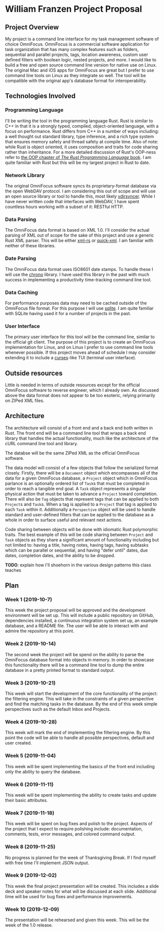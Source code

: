 William Franzen Project Proposal
================================

## Project Overview

My project is a command line interface for my task management software of choice
OmniFocus. OmniFocus is a commercial software application for task organization
that has many complex features such as folders, sequential and parallel projects,
tags, location awareness, custom user defined filters with boolean logic, nested
projects, and more. I would like to build a free and open source command line
version for native use on Linux. The original Mac and iOS apps for OmniFocus are
great but I prefer to use command line tools on Linux as they integrate so well.
The tool will be compatible with the original app's database format for
interoperability.

## Technologies Involved

### Programming Language

I'll be writing the tool in the programming language Rust. Rust is similar to C++
in that it is a strongly typed, compiled, object-oriented language, with a focus
on performance. Rust differs from C++ in a number of ways including: a well
thought out standard library, type inference, and a rich type system that
ensures memory safety and thread safety at compile time. Also of note: while Rust
is object oriented, it uses composition and traits for code sharing rather than
inheritance. For a more detailed discussion of Rust's OOP-ness refer to
[the OOP chapter of *The Rust Programming Language* book](https://doc.rust-lang.org/1.24.0/book/second-edition/ch17-01-what-is-oo.html).
I am quite familiar with Rust but this will be my largest project in Rust to date.

### Network Library

The original OmniFocus software syncs its proprietary-format database via the
open WebDAV protocol. I am considering this out of scope and will use an open
source library or tool to handle this, most likely [vdirsyncer](https://github.com/pimutils/vdirsyncer).
While I have never written code that interfaces with WebDAV, I have spent
countless hours working with a subset of it: RESTful HTTP.

### Data Parsing

The OmniFocus data format is based on XML 1.0. I'll consider the actual parsing
of XML out of scope for the sake of this project and use a generic Rust XML
parser. This will be either [xml-rs](https://crates.io/crates/xml-rs) or
[quick-xml](https://crates.io/crates/quick-xml). I am familiar with neither of
these libraries.

### Date Parsing

The OmniFocus data format uses ISO8601 date stamps. To handle these I will use
the [chrono](https://github.com/chronotope/chrono) library. I have used this
library in the past with much success in implementing a productivity
time-tracking command line tool.

### Data Caching

For performance purposes data may need to be cached outside of the OmniFocus
file format. For this purpose I will use [sqlite](https://sqlite.org/index.html).
I am quite familiar with SQLite having used it for a number of projects in the
past.

### User Interface

The primary user interface for this tool will be the command line, similar to
the official git client. The purpose of this project is to create an OmniFocus
implementation for Linux, and on Linux I prefer to use command line tools
whenever possible. If this project moves ahead of schedule I may consider
extending it to include a
[curses](https://en.wikipedia.org/wiki/Curses_%28programming_library%29)-like
TUI (terminal user interface).

## Outside resources

Little is needed in terms of outside resources except for the official OmniFocus
software to reverse engineer, which I already own. As discussed above the data
format does not appear to be too esoteric, relying primarily on ZIPed XML files.

## Architecture

The architecture will consist of a front end and a back end both written in Rust.
The front end will be a command line tool that wraps a back end library that
handles the actual functionality, much like the architecture of the cURL command
line tool and library.

The databse will be the same ZIPed XML as the official OmniFocus software.

The data model will consist of a few objects that follow the serialized format
closely. Firstly, there will be a `Document` object which encompasses all of the
data for a given OmniFocus database, a `Project` object which in OmniFocus
parlance is an optionally ordered list of `Task`s that must be completed in
order to reach a tangible end goal. A `Task` object represents a singular
physical action that must be taken to advance a `Project` toward completion.
There will also be `Tag` objects that represent tags that can be applied to
both `Project`s and `Task`s. When a tag is applied to a `Project` that tag is
applied to each `Task` within it. Additionally a `Perspective` object will be
used to handle standard and user-defined filters that can be applied to the
database as a whole in order to surface useful and relevant next actions.

Code sharing between objects will be done with idiomatic Rust polymorphic traits.
The best example of this will be code sharing between `Project` and `Task`
objects as they share a significant amount of functionality including but not
limited to: having a title, having notes, having tags, having subtasks which can
be parallel or sequential, and having "defer until" dates, due dates, completion
dates, and the ability to be dropped.

**TODO**: explain how I'll shoehorn in the various design patterns this class teaches

## Plan

### Week 1 (2019-10-7)

This week the project proposal will be approved and the development environment
will be set up. This will include a public repository on GitHub, dependencies
installed, a continuous integration system set up, an example database, and a
README file. The user will be able to interact with and admire the repository at
this point.

### Week 2 (2019-10-14)

The second week the project will be spend on the ability to parse the OmniFocus
database format into objects in memory. In order to showcase this functionality
there will be a command line tool to dump the entire database in a pretty
printed format to standard output.

### Week 3 (2019-10-21)

This week will start the development of the core functionality of the project:
the filtering engine. This will take in the constraints of a given perspective
and find the matching tasks in the database. By the end of this week simple
perspectives such as the default Inbox and Projects.

### Week 4 (2019-10-28)

This week will mark the end of implementing the filtering engine. By this point
the code will be able to handle all possible perspectives, default and user
created.

### Week 5 (2019-11-04)

This week will be spent implementing the basics of the front end including only
the ability to query the database.

### Week 6 (2019-11-11)

This week will be spent implementing the ability to create tasks and update
their basic attributes.

### Week 7 (2019-11-18)

This week will be spent on bug fixes and polish to the project. Aspects of the
project that I expect to require polishing include: documentation, comments,
tests, error messages, and colored command output.

### Week 8 (2019-11-25)

No progress is planned for the week of Thanksgiving Break. If I find myself with
free time I'll implement JSON output.

### Week 9 (2019-12-02)

This week the final project presentation will be created. This includes a slide
deck and speaker notes for what will be discussed at each slide. Additional time
will be used for bug fixes and performance improvements.

### Week 10 (2019-12-09)

The presentation will be rehearsed and given this week. This will be the week of
the 1.0 release.

